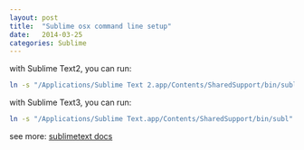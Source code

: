 ```yaml
---
layout: post
title:  "Sublime osx command line setup"
date:   2014-03-25
categories: Sublime
---
```


with Sublime Text2, you can run:

```bash
ln -s "/Applications/Sublime Text 2.app/Contents/SharedSupport/bin/subl" ~/bin/subl
```

with Sublime Text3, you can run:

```bash
ln -s "/Applications/Sublime Text.app/Contents/SharedSupport/bin/subl" ~/bin/subl
```

see more: <a href="http://www.sublimetext.com/docs/3/osx_command_line.html" target="_blank">sublimetext docs</a>